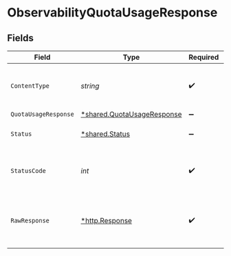 # ObservabilityQuotaUsageResponse


## Fields

| Field                                                                          | Type                                                                           | Required                                                                       | Description                                                                    |
| ------------------------------------------------------------------------------ | ------------------------------------------------------------------------------ | ------------------------------------------------------------------------------ | ------------------------------------------------------------------------------ |
| `ContentType`                                                                  | *string*                                                                       | :heavy_check_mark:                                                             | HTTP response content type for this operation                                  |
| `QuotaUsageResponse`                                                           | [*shared.QuotaUsageResponse](../../../pkg/models/shared/quotausageresponse.md) | :heavy_minus_sign:                                                             | OK                                                                             |
| `Status`                                                                       | [*shared.Status](../../../pkg/models/shared/status.md)                         | :heavy_minus_sign:                                                             | Default error response                                                         |
| `StatusCode`                                                                   | *int*                                                                          | :heavy_check_mark:                                                             | HTTP response status code for this operation                                   |
| `RawResponse`                                                                  | [*http.Response](https://pkg.go.dev/net/http#Response)                         | :heavy_check_mark:                                                             | Raw HTTP response; suitable for custom response parsing                        |